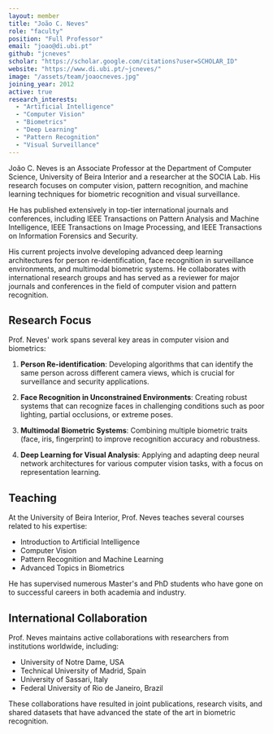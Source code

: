 ```yaml
---
layout: member
title: "João C. Neves"
role: "faculty"
position: "Full Professor"
email: "joao@di.ubi.pt"
github: "jcneves"
scholar: "https://scholar.google.com/citations?user=SCHOLAR_ID"
website: "https://www.di.ubi.pt/~jcneves/"
image: "/assets/team/joaocneves.jpg"
joining_year: 2012
active: true
research_interests:
  - "Artificial Intelligence"
  - "Computer Vision"
  - "Biometrics"
  - "Deep Learning"
  - "Pattern Recognition"
  - "Visual Surveillance"
---
```


João C. Neves is an Associate Professor at the Department of Computer Science, University of Beira Interior and a researcher at the SOCIA Lab. His research focuses on computer vision, pattern recognition, and machine learning techniques for biometric recognition and visual surveillance.

He has published extensively in top-tier international journals and conferences, including IEEE Transactions on Pattern Analysis and Machine Intelligence, IEEE Transactions on Image Processing, and IEEE Transactions on Information Forensics and Security.

His current projects involve developing advanced deep learning architectures for person re-identification, face recognition in surveillance environments, and multimodal biometric systems. He collaborates with international research groups and has served as a reviewer for major journals and conferences in the field of computer vision and pattern recognition.

## Research Focus

Prof. Neves' work spans several key areas in computer vision and biometrics:

1. **Person Re-identification**: Developing algorithms that can identify the same person across different camera views, which is crucial for surveillance and security applications.

2. **Face Recognition in Unconstrained Environments**: Creating robust systems that can recognize faces in challenging conditions such as poor lighting, partial occlusions, or extreme poses.

3. **Multimodal Biometric Systems**: Combining multiple biometric traits (face, iris, fingerprint) to improve recognition accuracy and robustness.

4. **Deep Learning for Visual Analysis**: Applying and adapting deep neural network architectures for various computer vision tasks, with a focus on representation learning.

## Teaching

At the University of Beira Interior, Prof. Neves teaches several courses related to his expertise:

- Introduction to Artificial Intelligence
- Computer Vision
- Pattern Recognition and Machine Learning
- Advanced Topics in Biometrics

He has supervised numerous Master's and PhD students who have gone on to successful careers in both academia and industry.

## International Collaboration

Prof. Neves maintains active collaborations with researchers from institutions worldwide, including:

- University of Notre Dame, USA
- Technical University of Madrid, Spain
- University of Sassari, Italy
- Federal University of Rio de Janeiro, Brazil

These collaborations have resulted in joint publications, research visits, and shared datasets that have advanced the state of the art in biometric recognition. 